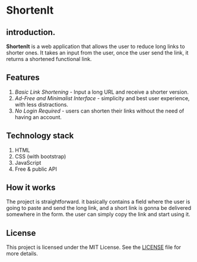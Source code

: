 # ShortenIt
## introduction.
 
**ShortenIt** is a web application that allows the user to reduce long links to shorter ones. It takes an input from the user, once the user send the link, it returns a shortened functional link.

## Features
1. *Basic Link Shortening* - Input a long URL and receive a shorter version.
2. *Ad-Free and Minimalist Interface* - simplicity and best user experience, with less distractions.
3. *No Login Required* - users can shorten their links without the need of having an account.

## Technology stack
1. HTML
2. CSS (with bootstrap)
3. JavaScript
4. Free & public API

## How it works
The project is straightforward. it basically contains a field where the user is going to paste and send the long link, and a short link is gonna be delivered somewhere in the form. the user can simply copy the link and start using it.
## License
This project is licensed under the MIT License. See the [LICENSE](./LICENSE) file for more details.

